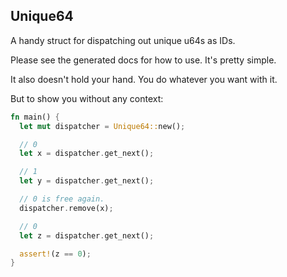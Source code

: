 Unique64
--------
A handy struct for dispatching out unique u64s as IDs.

Please see the generated docs for how to use. It's pretty simple.

It also doesn't hold your hand. You do whatever you want with it.

But to show you without any context:
```rust
fn main() {
  let mut dispatcher = Unique64::new();

  // 0
  let x = dispatcher.get_next();

  // 1
  let y = dispatcher.get_next();

  // 0 is free again.
  dispatcher.remove(x);

  // 0
  let z = dispatcher.get_next();

  assert!(z == 0);
}

```